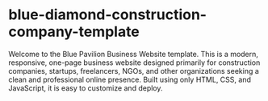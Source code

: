 # blue-diamond-construction-company-template
Welcome to the Blue Pavilion Business Website template. This is a modern, responsive, one-page business website designed primarily for construction companies, startups, freelancers, NGOs, and other organizations seeking a clean and professional online presence. Built using only HTML, CSS, and JavaScript, it is easy to customize and deploy.
